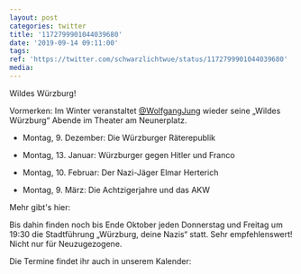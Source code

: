 ```yaml
---
layout: post
categories: twitter
title: '1172799901044039680'
date: '2019-09-14 09:11:00'
tags: 
ref: 'https://twitter.com/schwarzlichtwue/status/1172799901044039680'
media:
---
```

Wildes Würzburg!



Vormerken: Im Winter veranstaltet [@WolfgangJung](https://twitter.com/WolfgangJung) wieder seine „Wildes Würzburg“ Abende im Theater am Neunerplatz. 


- Montag, 9. Dezember: Die Würzburger Räterepublik

- Montag, 13. Januar: Würzburger gegen Hitler und Franco

- Montag, 10. Februar: Der Nazi-Jäger Elmar Herterich

- Montag, 9. März: Die Achtzigerjahre und das AKW



Mehr gibt's hier:  


Bis dahin finden noch bis Ende Oktober jeden Donnerstag und Freitag um 19:30 die Stadtführung „Würzburg, deine Nazis“ statt. Sehr empfehlenswert! Nicht nur für Neuzugezogene. 



Die Termine findet ihr auch in unserem Kalender:  

